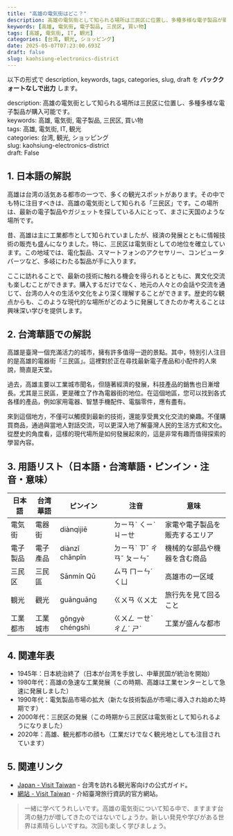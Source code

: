 ```yaml
---
title: "高雄の電気街はどこ？"
description: 高雄の電気街として知られる場所は三民区に位置し、多種多様な電子製品が購入可能です。
keywords: [高雄, 電気街, 電子製品, 三民区, 買い物]
tags: [高雄, 電気街, IT, 観光]
categories: [台湾, 観光, ショッピング]
date: 2025-05-07T07:23:00.693Z
draft: false
slug: kaohsiung-electronics-district
---
```


以下の形式で description, keywords, tags, categories, slug, draft を **バッククォートなしで出力** します。

description: 高雄の電気街として知られる場所は三民区に位置し、多種多様な電子製品が購入可能です。  
keywords: 高雄, 電気街, 電子製品, 三民区, 買い物  
tags: 高雄, 電気街, IT, 観光  
categories: 台湾, 観光, ショッピング  
slug: kaohsiung-electronics-district  
draft: False  

## 1. 日本語の解説

高雄は台湾の活気ある都市の一つで、多くの観光スポットがあります。その中でも特に注目すべきは、高雄の電気街として知られる「三民区」です。この場所は、最新の電子製品やガジェットを探している人にとって、まさに天国のような場所です。 

昔、高雄は主に工業都市として知られていましたが、経済の発展とともに情報技術の販売も盛んになりました。特に、三民区は電気街としての地位を確立しています。この地域では、電化製品、スマートフォンのアクセサリー、コンピュータパーツなど、多岐にわたる製品が手に入ります。

ここに訪れることで、最新の技術に触れる機会を得られるとともに、異文化交流も楽しむことができます。購入するだけでなく、地元の人々との会話や交流を通じて、台湾の人々の生活や文化をより深く理解することができます。歴史的な観点からも、このような現代的な場所がどのように発展してきたのか考えることは興味深い学びを提供します。

## 2. 台湾華語での解説

高雄是臺灣一個充滿活力的城市，擁有許多值得一遊的景點。其中，特別引人注目的是高雄的電器街「三民區」。這裡對於正在尋找最新電子產品和小配件的人來說，簡直是天堂。  

過去，高雄主要以工業城市聞名，但隨著經濟的發展，科技產品的銷售也日漸增長。尤其是三民區，更是確立了作為電器街的地位。在這個地區，您可以找到各式各樣的產品，例如家用電器、智慧手機配件、電腦零件，應有盡有。  

來到這個地方，不僅可以觸摸到最新的技術，還能享受異文化交流的樂趣。不僅購買商品，通過與當地人對話交流，可以更深入地了解臺灣人民的生活方式和文化。從歷史的角度看，這樣的現代場所是如何發展起來的，這是非常有趣而值得探索的學習內容。

## 3. 用語リスト（日本語・台湾華語・ピンイン・注音・意味）

| 日本語       | 台湾華語          | ピンイン     | 注音       | 意味                             |
|--------------|-------------------|-------------|-----------|---------------------------------|
| 電気街       | 電器街            | diànqìjiē   | ㄉㄧㄢˋ ㄑㄧˋ ㄐㄧㄝ   | 家電や電子製品を販売するエリア   |
| 電子製品     | 電子產品          | diànzǐ chǎnpǐn | ㄉㄧㄢˋ ㄗˇ ㄔㄢˇ ㄆㄧㄣˇ | 機械的な部品や機器を含む商品     |
| 三民区       | 三民區            | Sānmín Qū   | ㄙㄢ ㄇㄧㄣˊ ㄑㄩ      | 高雄市の一区域                     |
| 観光         | 觀光              | guānguāng   | ㄍㄨㄢ ㄍㄨㄤ       | 旅行先を見て回ること             |
| 工業都市     | 工業城市          | gōngyè chéngshì | ㄍㄨㄥ ㄧㄝˋ ㄔㄥˊ ㄕˋ | 工業が盛んな都市                 |

## 4. 関連年表

- 1945年：日本統治終了（日本が台湾を手放し、中華民国が統治を開始）
- 1980年代：高雄の急速な工業発展（この時期、高雄は工業センターとして急速に発展しました）
- 1990年代：電気製品市場の拡大（新たな技術製品が市場に導入され始めた時期です）
- 2000年代：三民区の発展（この時期から三民区は電気街として知られるようになりました）
- 2020年：高雄、観光都市の顔も（工業だけでなく観光地としても注目されています）

## 5. 関連リンク

- [Japan - Visit Taiwan](https://jp.taiwan.net.tw/) - 台湾を訪れる観光客向けの公式ガイド。
- [網站 - Visit Taiwan](https://www.taiwan.net.tw/) - 介紹臺灣旅行資訊的官方網站。

> 一緒に学べてうれしいです。高雄の電気街について知る中で、ますます台湾の魅力が増してきたのではないでしょうか。新しい発見や学びがある世界は素晴らしいですね。次回も楽しく学びましょう。